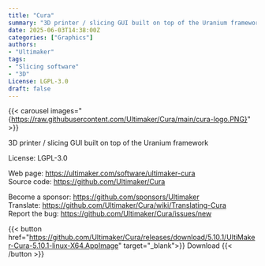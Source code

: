 ```yaml
---
title: "Cura"
summary: "3D printer / slicing GUI built on top of the Uranium framework"
date: 2025-06-03T14:38:00Z
categories: ["Graphics"]
authors:
- "Ultimaker"
tags: 
- "Slicing software"
- "3D"
License: LGPL-3.0
draft: false
---
```


{{< carousel images="{https://raw.githubusercontent.com/Ultimaker/Cura/main/cura-logo.PNG}" >}}

3D printer / slicing GUI built on top of the Uranium framework

License: LGPL-3.0

Web page: <https://ultimaker.com/software/ultimaker-cura>  
Source code: <https://github.com/Ultimaker/Cura>

Become a sponsor: <https://github.com/sponsors/Ultimaker>  
Translate: <https://github.com/Ultimaker/Cura/wiki/Translating-Cura>  
Report the bug: <https://github.com/Ultimaker/Cura/issues/new>  

{{< button href="https://github.com/Ultimaker/Cura/releases/download/5.10.1/UltiMaker-Cura-5.10.1-linux-X64.AppImage" target="_blank">}}
Download
{{< /button >}}